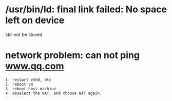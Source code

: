 <!--
 * @Author: your name
 * @Date: 2020-11-22 23:13:53
 * @LastEditTime: 2020-11-22 23:15:04
 * @LastEditors: Please set LastEditors
 * @Description: In User Settings Edit
 * @FilePath: /note/ubuntu20-04.md
-->
#  /usr/bin/ld: final link failed: No space left on device
  still not be sloved
#	network problem: can not ping www.qq.com 
	1. restart eth0, etc
	2. reboot vm
	3. reboot host machine
	4. deselect the NAT, and choose NAT again.
